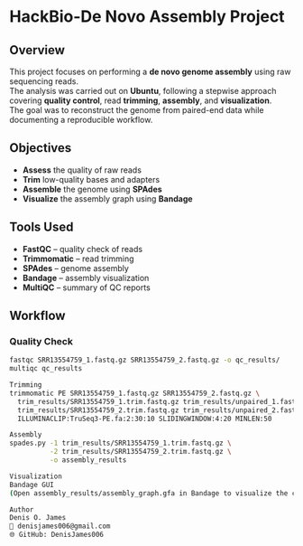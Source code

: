 # **HackBio-De Novo Assembly Project**

## **Overview**
This project focuses on performing a **de novo genome assembly** using raw sequencing reads.  
The analysis was carried out on **Ubuntu**, following a stepwise approach covering **quality control**, read **trimming**, **assembly**, and **visualization**.  
The goal was to reconstruct the genome from paired-end data while documenting a reproducible workflow.

## **Objectives**
- **Assess** the quality of raw reads  
- **Trim** low-quality bases and adapters  
- **Assemble** the genome using **SPAdes**  
- **Visualize** the assembly graph using **Bandage**

## **Tools Used**
- **FastQC** – quality check of reads  
- **Trimmomatic** – read trimming  
- **SPAdes** – genome assembly  
- **Bandage** – assembly visualization  
- **MultiQC** – summary of QC reports

## **Workflow**

### **Quality Check**
```bash
fastqc SRR13554759_1.fastq.gz SRR13554759_2.fastq.gz -o qc_results/
multiqc qc_results

Trimming
trimmomatic PE SRR13554759_1.fastq.gz SRR13554759_2.fastq.gz \
  trim_results/SRR13554759_1.trim.fastq.gz trim_results/unpaired_1.fastq.gz \
  trim_results/SRR13554759_2.trim.fastq.gz trim_results/unpaired_2.fastq.gz \
  ILLUMINACLIP:TruSeq3-PE.fa:2:30:10 SLIDINGWINDOW:4:20 MINLEN:50

Assembly
spades.py -1 trim_results/SRR13554759_1.trim.fastq.gz \
          -2 trim_results/SRR13554759_2.trim.fastq.gz \
          -o assembly_results

Visualization
Bandage GUI
(Open assembly_results/assembly_graph.gfa in Bandage to visualize the contigs and connections.)

Author
Denis O. James
📧 denisjames006@gmail.com
🌐 GitHub: DenisJames006
